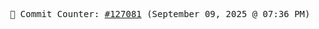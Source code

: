 <p align="center">
    <samp>
        📮 Commit Counter: <a href="https://github.com/Javascript-void0/Javascript-void0/commits/main">#127081</a> (September 09, 2025 @ 07:36 PM)
    </samp>
</p>
